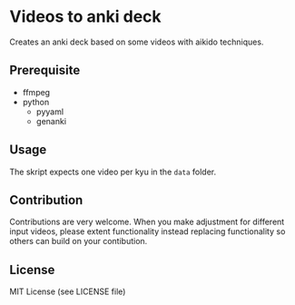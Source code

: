 # Videos to anki deck

Creates an anki deck based on some videos with aikido techniques.

## Prerequisite

- ffmpeg
- python
  - pyyaml
  - genanki

## Usage

The skript expects one video per kyu in the `data` folder. 

## Contribution

Contributions are very welcome. When you make adjustment for different input videos, please extent functionality instead replacing functionality so others can build on your contibution. 

## License

MIT License (see LICENSE file)
